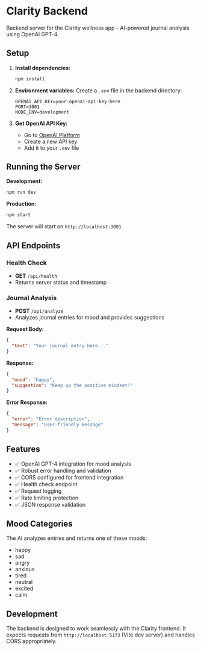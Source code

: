 # Clarity Backend

Backend server for the Clarity wellness app - AI-powered journal analysis using OpenAI GPT-4.

## Setup

1. **Install dependencies:**

   ```bash
   npm install
   ```

2. **Environment variables:**
   Create a `.env` file in the backend directory:

   ```env
   OPENAI_API_KEY=your-openai-api-key-here
   PORT=3001
   NODE_ENV=development
   ```

3. **Get OpenAI API Key:**
   - Go to [OpenAI Platform](https://platform.openai.com/api-keys)
   - Create a new API key
   - Add it to your `.env` file

## Running the Server

**Development:**

```bash
npm run dev
```

**Production:**

```bash
npm start
```

The server will start on `http://localhost:3001`

## API Endpoints

### Health Check

- **GET** `/api/health`
- Returns server status and timestamp

### Journal Analysis

- **POST** `/api/analyze`
- Analyzes journal entries for mood and provides suggestions

**Request Body:**

```json
{
  "text": "Your journal entry here..."
}
```

**Response:**

```json
{
  "mood": "happy",
  "suggestion": "Keep up the positive mindset!"
}
```

**Error Response:**

```json
{
  "error": "Error description",
  "message": "User-friendly message"
}
```

## Features

- ✅ OpenAI GPT-4 integration for mood analysis
- ✅ Robust error handling and validation
- ✅ CORS configured for frontend integration
- ✅ Health check endpoint
- ✅ Request logging
- ✅ Rate limiting protection
- ✅ JSON response validation

## Mood Categories

The AI analyzes entries and returns one of these moods:

- happy
- sad
- angry
- anxious
- tired
- neutral
- excited
- calm

## Development

The backend is designed to work seamlessly with the Clarity frontend. It expects requests from `http://localhost:5173` (Vite dev server) and handles CORS appropriately.
